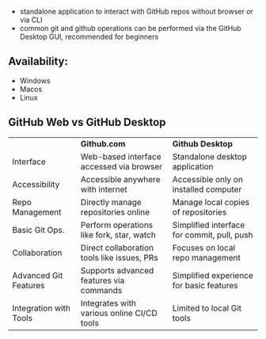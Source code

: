 
- standalone application to interact with GitHub repos without browser or via CLI
- common git and github operations can be performed via the GitHub Desktop GUI, recommended for beginners

## Availability:
- Windows
- Macos
- Linux

## GitHub Web vs GitHub Desktop

|   |   |   |
|---|---|---|
||**Github.com**|**Github Desktop**|
|Interface|Web-based interface accessed via browser|Standalone desktop application|
|Accessibility|Accessible anywhere with internet|Accessible only on installed computer|
|Repo Management|Directly manage repositories online|Manage local copies of repositories|
|Basic Git Ops.|Perform operations like fork, star, watch|Simplified interface for commit, pull, push|
|Collaboration|Direct collaboration tools like issues, PRs|Focuses on local repo management|
|Advanced Git Features|Supports advanced features via commands|Simplified experience for basic features|
|Integration with Tools|Integrates with various online CI/CD tools|Limited to local Git tools|